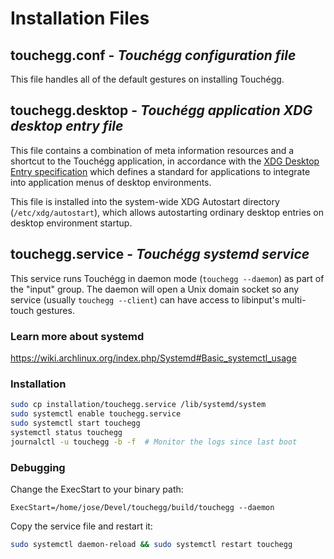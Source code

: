 # Installation Files

## touchegg.conf - _Touchégg configuration file_

This file handles all of the default gestures on installing Touchégg.

## touchegg.desktop - _Touchégg application XDG desktop entry file_

This file contains a combination of meta information resources and a shortcut to the Touchégg application, in accordance with the [XDG Desktop Entry specification](https://specifications.freedesktop.org/desktop-entry-spec/desktop-entry-spec-latest.html) which defines a standard for applications to integrate into application menus of desktop environments.

This file is installed into the system-wide XDG Autostart directory (`/etc/xdg/autostart`), which allows autostarting ordinary desktop entries on desktop environment startup.

## touchegg.service - _Touchégg systemd service_

This service runs Touchégg in daemon mode (`touchegg --daemon`) as part of the "input" group.
The daemon will open a Unix domain socket so any service (usually `touchegg --client`) can have access to libinput's multi-touch gestures.

### Learn more about systemd
https://wiki.archlinux.org/index.php/Systemd#Basic_systemctl_usage

### Installation
```bash
sudo cp installation/touchegg.service /lib/systemd/system
sudo systemctl enable touchegg.service
sudo systemctl start touchegg
systemctl status touchegg
journalctl -u touchegg -b -f  # Monitor the logs since last boot
```

### Debugging
Change the ExecStart to your binary path:

```
ExecStart=/home/jose/Devel/touchegg/build/touchegg --daemon
```

Copy the service file and restart it:

```bash
sudo systemctl daemon-reload && sudo systemctl restart touchegg
```
